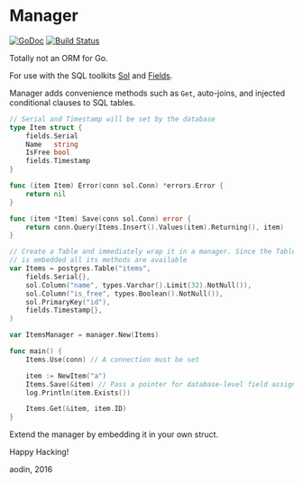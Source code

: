 Manager
=======

[![GoDoc](http://img.shields.io/badge/godoc-reference-blue.svg)](https://godoc.org/github.com/aodin/manager)
[![Build Status](https://travis-ci.org/aodin/manager.svg?branch=master)](https://travis-ci.org/aodin/manager)

Totally not an ORM for Go.

For use with the SQL toolkits [Sol](https://github.com/aodin/sol) and [Fields](https://github.com/aodin/fields).

Manager adds convenience methods such as `Get`, auto-joins, and injected conditional clauses to SQL tables.

```go
// Serial and Timestamp will be set by the database
type Item struct {
    fields.Serial
    Name   string
    IsFree bool
    fields.Timestamp
}

func (item Item) Error(conn sol.Conn) *errors.Error {
    return nil
}

func (item *Item) Save(conn sol.Conn) error {
    return conn.Query(Items.Insert().Values(item).Returning(), item)
}

// Create a Table and immediately wrap it in a manager. Since the TableElem
// is embedded all its methods are available
var Items = postgres.Table("items",
    fields.Serial{},
    sol.Column("name", types.Varchar().Limit(32).NotNull()),
    sol.Column("is_free", types.Boolean().NotNull()),
    sol.PrimaryKey("id"),
    fields.Timestamp{},
)

var ItemsManager = manager.New(Items)

func main() {
    Items.Use(conn) // A connection must be set

    item := NewItem("a")
    Items.Save(&item) // Pass a pointer for database-level field assignments
    log.Println(item.Exists())

    Items.Get(&item, item.ID)
}
```

Extend the manager by embedding it in your own struct.

Happy Hacking!

aodin, 2016
